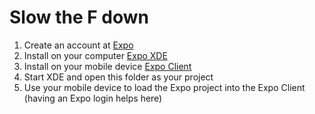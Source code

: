 # Slow the F down

1. Create an account at [Expo](https://expo.io/)
2. Install on your computer [Expo XDE](https://docs.expo.io/versions/latest/introduction/installation)
3. Install on your mobile device [Expo Client](https://expo.io/tools#client)
4. Start XDE and open this folder as your project
5. Use your mobile device to load the Expo project into the Expo Client (having an Expo login helps here)